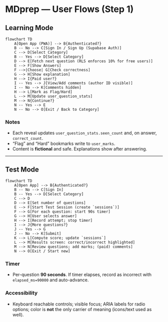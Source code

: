 # MDprep — User Flows (Step 1)

## Learning Mode

```mermaid
flowchart TD
    A[Open App (PWA)] --> B{Authenticated?}
    B -- No --> C[Sign In / Sign Up (Supabase Auth)]
    C --> D[Select Category]
    B -- Yes --> D[Select Category]
    D --> E[Fetch next question (RLS enforces 10% for free users)]
    E --> F[Show Answers]
    F -->|Choose| G[Check correctness]
    G --> H[Show explanation]
    H --> I{Paid user?}
    I -- Yes --> J[View/Add comments (author ID visible)]
    I -- No --> K[Comments hidden]
    H --> L[Mark as Flag/Hard]
    L --> M[Update user_question_stats]
    M --> N{Continue?}
    N -- Yes --> E
    N -- No --> O[Exit / Back to Category]
```

### Notes
- Each reveal updates `user_question_stats.seen_count` and, on answer, `correct_count`.
- “Flag” and “Hard” bookmarks write to `user_marks`.
- Content is **fictional** and safe. Explanations show after answering.

---

## Test Mode

```mermaid
flowchart TD
    A[Open App] --> B{Authenticated?}
    B -- No --> C[Sign In]
    B -- Yes --> D[Select Category]
    C --> D
    D --> E[Set number of questions]
    E --> F[Start Test Session (create `sessions`)]
    F --> G[For each question: start 90s timer]
    G --> H[User selects answer]
    H --> I[Record attempt; stop timer]
    I --> J{More questions?}
    J -- Yes --> G
    J -- No --> K[Submit]
    K --> L[Compute score; update `sessions`]
    L --> M[Results screen: correct/incorrect highlighted]
    M --> N[Review questions; add marks; (paid) comments]
    N --> O[Exit / Start new]
```

### Timer
- Per-question **90 seconds**. If timer elapses, record as incorrect with `elapsed_ms=90000` and auto-advance.

### Accessibility
- Keyboard reachable controls; visible focus; ARIA labels for radio options; color is **not** the only carrier of meaning (icons/text used as well).

